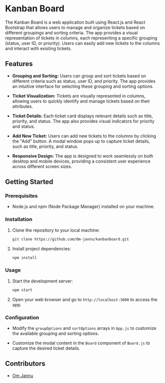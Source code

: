 # Kanban Board

The Kanban Board is a web application built using React.js and React Bootstrap that allows users to manage and organize tickets based on different groupings and sorting criteria. The app provides a visual representation of tickets in columns, each representing a specific grouping (status, user ID, or priority). Users can easily add new tickets to the columns and interact with existing tickets.

## Features

- **Grouping and Sorting:** Users can group and sort tickets based on different criteria such as status, user ID, and priority. The app provides an intuitive interface for selecting these grouping and sorting options.

- **Ticket Visualization:** Tickets are visually represented in columns, allowing users to quickly identify and manage tickets based on their attributes.

- **Ticket Details:** Each ticket card displays relevant details such as title, priority, and status. The app also provides visual indicators for priority and status.

- **Add New Ticket:** Users can add new tickets to the columns by clicking the "Add" button. A modal window pops up to capture ticket details, such as title, priority, and status.

- **Responsive Design:** The app is designed to work seamlessly on both desktop and mobile devices, providing a consistent user experience across different screen sizes.

## Getting Started

### Prerequisites

- Node.js and npm (Node Package Manager) installed on your machine.

### Installation

1. Clone the repository to your local machine:

   ```bash
   git clone https://github.com/Om-jannu/kanbanboard.git
   ```

2. Install project dependencies:

   ```bash
   npm install
   ```

### Usage

1. Start the development server:

   ```bash
   npm start
   ```

2. Open your web browser and go to `http://localhost:3000` to access the app.

### Configuration

- Modify the `groupOptions` and `sortOptions` arrays in `App.js` to customize the available grouping and sorting options.

- Customize the modal content in the `Board` component of `Board.js` to capture the desired ticket details.

## Contributors

- [Om Jannu](https://github.com/Om-jannu)



